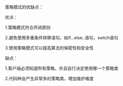 策略模式的优缺点：

优点：

1.策略模式符合开闭原则

2.避免使用多重条件转移语句，如if...else..语句，swtch语句

3.使用策略模式可以提高算法的保密性和安全性

缺点：

1.客户端必须知道所有策略，并且自行决定使用哪一个策略类

2.代码种会产生非常多的策略类，增加维护难度
